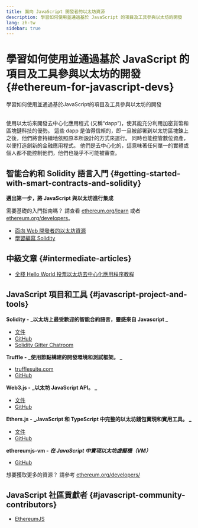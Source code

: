 ```yaml
---
title: 面向 JavaScript 開發者的以太坊資源
description: 學習如何使用並通過基於 JavaScript 的項目及工具參與以太坊的開發
lang: zh-tw
sidebar: true
---
```


# 學習如何使用並通過基於 JavaScript 的項目及工具參與以太坊的開發 {#ethereum-for-javascript-devs}

<div class="featured">學習如何使用並通過基於JavaScript的項目及工具參與以太坊的開發</div><br/>

使用以太坊來開發去中心化應用程式 (又稱“dapp”)，使其能充分利用加密貨幣和區塊鏈科技的優勢。 這些 dapp 是值得信賴的，即一旦被部署到以太坊區塊鍊上之後，他們將會持續地依照原本所設計的方式來運行。 同時也能控管數位資產，以便打造創新的金融應用程式。 他們是去中心化的，這意味著任何單一的實體或個人都不能控制他們，他們也幾乎不可能被審查。

## 智能合約和 Solidity 語言入門 {#getting-started-with-smart-contracts-and-solidity}

**邁出第一步，將 JavaScript 與以太坊進行集成**

需要基礎的入門指南嗎？ 請查看 [ethereum.org/learn](/zh-tw/learn/) 或者 [ethereum.org/developers](/zh-tw/developers/)。

- [面向 Web 開發者的以太坊資源](https://medium.com/@mvmurthy/ethereum-for-web-developers-890be23d1d0c)
- [學習編寫 Solidity](https://cryptozombies.io/zh/solidity)

## 中級文章 {#intermediate-articles}

- [全棧 Hello World 投票以太坊去中心化應用程序教程](https://medium.com/@mvmurthy/full-stack-hello-world-voting-ethereum-dapp-tutorial-part-1-40d2d0d807c2)

## JavaScript 項目和工具 {#javascript-project-and-tools}

**Solidity -** **_以太坊上最受歡迎的智能合約語言，靈感來自 Javascript _**

- [文件](https://solidity.readthedocs.io)
- [GitHub](https://github.com/ethereum/solidity/)
- [Solidity Gitter Chatroom](https://gitter.im/ethereum/solidity/)

**Truffle -** **_使用節點構建的開發環境和測試框架。 _**

- [trufflesuite.com](https://www.trufflesuite.com/)
- [GitHub](https://github.com/trufflesuite/truffle)

**Web3.js -** **_以太坊 JavaScript API。 _**

- [文件](https://web3js.readthedocs.io/en/1.0/)
- [GitHub](https://github.com/ethereum/web3.js/)

**Ethers.js -** **_JavaScript 和 TypeScript 中完整的以太坊錢包實現和實用工具。 _**

- [文件](https://docs.ethers.io/ethers.js/html/)
- [GitHub](https://github.com/ethers-io/ethers.js/)

**ethereumjs-vm -** **_在 JavaScript 中實現以太坊虛擬機（VM）_**

- [GitHub](https://github.com/ethereumjs/ethereumjs-vm)

想要獲取更多的資源？ 請參考 [ethereum.org/developers/](/zh-tw/developers/)

## JavaScript 社區貢獻者 {#javascript-community-contributors}

- [EthereumJS](https://ethereumjs.github.io)
